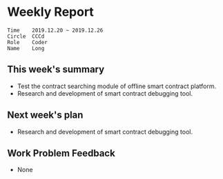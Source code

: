 # Weekly Report 
```
Time	2019.12.20 ~ 2019.12.26
Circle	CCCd
Role	Coder
Name	Long
```
## This week's summary
- Test the contract searching module of offline smart contract platform.
- Research and development of smart contract debugging tool.

## Next week's plan

- Research and development of smart contract debugging tool.


## Work Problem Feedback
- None

